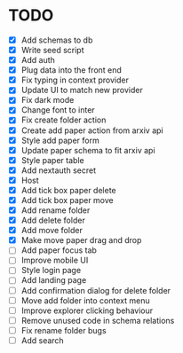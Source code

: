 # TODO

- [x] Add schemas to db
- [x] Write seed script
- [x] Add auth
- [x] Plug data into the front end
- [x] Fix typing in context provider
- [x] Update UI to match new provider
- [x] Fix dark mode
- [x] Change font to inter
- [x] Fix create folder action
- [x] Create add paper action from arxiv api
- [x] Style add paper form
- [x] Update paper schema to fit arxiv api
- [x] Style paper table
- [x] Add nextauth secret
- [x] Host
- [x] Add tick box paper delete
- [x] Add tick box paper move
- [x] Add rename folder
- [x] Add delete folder
- [x] Add move folder
- [x] Make move paper drag and drop
- [ ] Add paper focus tab 
- [ ] Improve mobile UI
- [ ] Style login page
- [ ] Add landing page
- [ ] Add confirmation dialog for delete folder
- [ ] Move add folder into context menu
- [ ] Improve explorer clicking behaviour
- [ ] Remove unused code in schema relations
- [ ] Fix rename folder bugs
- [ ] Add search
